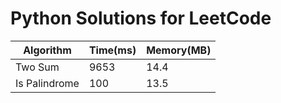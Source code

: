 # Python Solutions for LeetCode

|Algorithm            |Time(ms)    |Memory(MB)|
|---------------------|------------|----------|
|Two Sum              |9653        |14.4      |
|Is Palindrome        |100         |13.5      |

